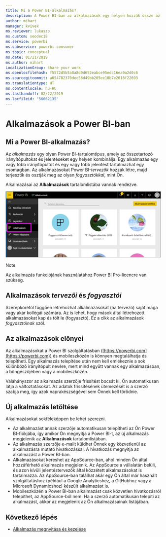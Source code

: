 ```yaml
---
title: Mi a Power BI-alkalmazás?
description: A Power BI-ban az alkalmazások egy helyen hozzák össze az összefüggő irányítópultokat és jelentéseket.
author: mihart
manager: kvivek
ms.reviewer: lukaszp
ms.custom: seodec18
ms.service: powerbi
ms.subservice: powerbi-consumer
ms.topic: conceptual
ms.date: 01/21/2019
ms.author: mihart
LocalizationGroup: Share your work
ms.openlocfilehash: f5572d5b5a8a8d9d652eabce95edc16ea9a2d0c6
ms.sourcegitcommit: a054782370dec56d49bb205ee10b7e2018f22693
ms.translationtype: HT
ms.contentlocale: hu-HU
ms.lasthandoff: 02/22/2019
ms.locfileid: "56662135"
---
```

# <a name="apps-in-power-bi"></a>Alkalmazások a Power BI-ban
## <a name="what-is-a-power-bi-app"></a>Mi a Power BI-alkalmazás?
Az *alkalmazás* egy olyan Power BI-tartalomtípus, amely az összetartozó irányítópultokat és jelentéseket egy helyen kombinálja. Egy alkalmazás egy vagy több irányítópultot és egy vagy több jelentést tartalmazhat egy csomagban. Az alkalmazásokat Power BI-*tervezők* hozzák létre, majd terjesztik és osztják meg az olyan *fogyasztókkal*, mint Ön. 

Alkalmazásai az **Alkalmazások** tartalomlistába vannak rendezve.

![Alkalmazások a Power BI-ban](./media/end-user-apps/power-bi-apps-nav.png)

> [!NOTE]
> Az alkalmazás funkciójának használatához Power BI Pro-licencre van szükség. <!-- add link to how to figure out your license -->

## <a name="app-designers-and-app-consumers"></a>Alkalmazások ***tervezői*** és ***fogyasztói***
Szerepkörétől függően létrehozhat alkalmazásokat (ha tervező) saját maga vagy akár kollégái számára. Az is lehet, hogy mások által létrehozott alkalmazásokat kap és tölt le (fogyasztó). Ez a cikk az alkalmazások *fogyasztóinak* szól.

## <a name="advantages-of-apps"></a>Az alkalmazások előnyei
Az alkalmazásokat a Power BI szolgáltatásban ([https://powerbi.com](https://powerbi.com)) és mobileszközén is könnyen megtalálhatja és telepítheti. Egy alkalmazás telepítése után nem kell emlékeznie a sok különböző irányítópult nevére, mert mind együtt vannak egy alkalmazásban, a böngészőjében vagy a mobileszközén.

Valahányszor az alkalmazás szerzője frissítést bocsát ki, Ön automatikusan látja a változtatásokat. Az adatok frissítésének ütemezését is a szerző szabja meg, így azok naprakészségével sem Önnek kell törődnie. 

<!-- add conceptual art -->
## <a name="get-a-new-app"></a>Új alkalmazás letöltése
Alkalmazásokat sokféleképpen be lehet szerezni. 
- Az alkalmazást annak szerzője automatikusan telepítheti az Ön Power BI-fiókjába, így amikor Ön megnyitja a Power BI-t, az új alkalmazás megjelenik az **Alkalmazások** tartalomlistában. 
- Az alkalmazás szerzője e-mailt küldhet Önnek egy közvetlenül az alkalmazásra mutató hivatkozással. A hivatkozás megnyitja az alkalmazást a Power BI-ban.
- Alkalmazásokat kereshet az AppSource-ban, ahol minden Ön által hozzáférhető alkalmazás megjelenik. Az AppSource a vállalatán belüli, és azon kívüli jelentéstervezők által közzétett alkalmazásokat is tartalmazza. Az AppSource-ban találhat akár egy Ön által már használt szolgáltatáshoz (például a Google Analyticshez, a GitHubhoz vagy a Microsoft Dynamicshoz) készült alkalmazást is. 
- Mobileszközén a Power BI-ban alkalmazást csak közvetlen hivatkozásról telepíthet, az AppSource-ból nem. Ha a szerző automatikusan telepíti az alkalmazást, akkor az megjelenik az Ön alkalmazásainak listájában.


## <a name="next-step"></a>Következő lépés
* [Alkalmazás megnyitása és kezelése](end-user-app-view.md)

